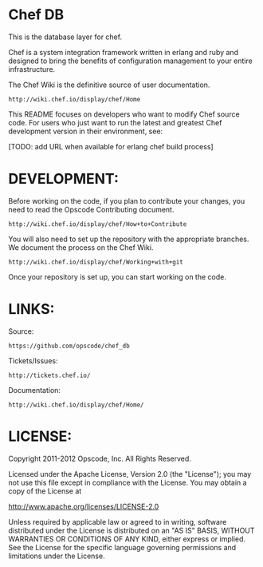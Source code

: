 # Chef DB #

This is the database layer for chef.

Chef is a system integration framework written in erlang and ruby and designed to bring the benefits of configuration management to your entire infrastructure.

The Chef Wiki is the definitive source of user documentation.

    http://wiki.chef.io/display/chef/Home

This README focuses on developers who want to modify Chef source code.  For users who just want to run the latest and greatest Chef development version in their environment, see:

   [TODO: add URL when available for erlang chef build process]

# DEVELOPMENT:

Before working on the code, if you plan to contribute your changes, you need to read the Opscode Contributing document.

    http://wiki.chef.io/display/chef/How+to+Contribute

You will also need to set up the repository with the appropriate branches. We document the process on the Chef Wiki.

    http://wiki.chef.io/display/chef/Working+with+git

Once your repository is set up, you can start working on the code.

# LINKS:

Source:

    https://github.com/opscode/chef_db

Tickets/Issues:

    http://tickets.chef.io/

Documentation:

    http://wiki.chef.io/display/chef/Home/

# LICENSE:

Copyright 2011-2012 Opscode, Inc. All Rights Reserved.

Licensed under the Apache License, Version 2.0 (the "License"); you may not use this file except in compliance with the License.  You may obtain a copy of the License at

  http://www.apache.org/licenses/LICENSE-2.0

Unless required by applicable law or agreed to in writing, software distributed under the License is distributed on an "AS IS" BASIS, WITHOUT WARRANTIES OR CONDITIONS OF ANY KIND, either express or implied.  See the License for the specific language governing permissions and limitations under the License.
